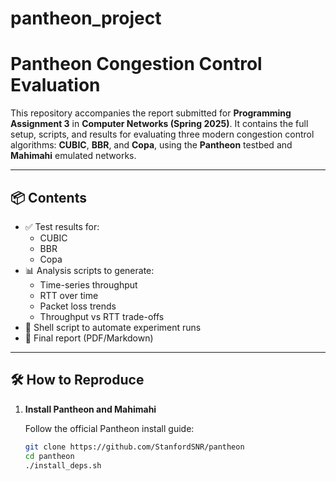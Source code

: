 # pantheon_project
# Pantheon Congestion Control Evaluation

This repository accompanies the report submitted for **Programming Assignment 3** in **Computer Networks (Spring 2025)**. It contains the full setup, scripts, and results for evaluating three modern congestion control algorithms: **CUBIC**, **BBR**, and **Copa**, using the **Pantheon** testbed and **Mahimahi** emulated networks.

---

## 📦 Contents

- ✅ Test results for:
  - CUBIC
  - BBR
  - Copa
- 📊 Analysis scripts to generate:
  - Time-series throughput
  - RTT over time
  - Packet loss trends
  - Throughput vs RTT trade-offs
- 🔁 Shell script to automate experiment runs
- 📝 Final report (PDF/Markdown)

---

## 🛠️ How to Reproduce

1. **Install Pantheon and Mahimahi**

   Follow the official Pantheon install guide:

   ```bash
   git clone https://github.com/StanfordSNR/pantheon
   cd pantheon
   ./install_deps.sh
